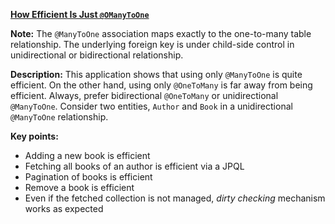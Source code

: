 **[How Efficient Is Just `@OManyToOne`](https://github.com/andreipall/Spring-Boot-JPA/tree/master/HibernateSpringBootJustManyToOne)**

**Note:** The `@ManyToOne` association maps exactly to the one-to-many table relationship. The underlying foreign key is under child-side control in unidirectional or bidirectional relationship.

**Description:** This application shows that using only `@ManyToOne` is quite efficient. On the other hand, using only `@OneToMany` is far away from being efficient. Always, prefer bidirectional `@OneToMany` or unidirectional `@ManyToOne`. Consider two entities, `Author` and `Book` in a unidirectional `@ManyToOne` relationship.

**Key points:**
- Adding a new book is efficient
- Fetching all books of an author is efficient via a JPQL
- Pagination of books is efficient
- Remove a book is efficient
- Even if the fetched collection is not managed, *dirty checking* mechanism works as expected
